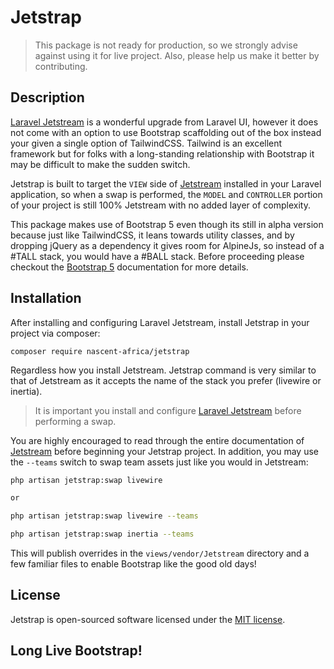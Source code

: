 # Jetstrap

> This package is not ready for production, so we strongly advise against
using it for live project. Also, please help us make it better by contributing.

## Description

[Laravel Jetstream](https://github.com/laravel/jetstream) is a wonderful upgrade from Laravel UI, however it does not come with an option to use Bootstrap scaffolding out of the box instead your given a single option of TailwindCSS. Tailwind is an excellent framework but for folks with a long-standing relationship with Bootstrap it may be difficult to make the sudden switch.

Jetstrap is built to target the `VIEW` side of [Jetstream](https://github.com/laravel/jetstream) installed in your Laravel application, so when a swap is performed, the `MODEL` and `CONTROLLER` portion of your project is still 100% Jetstream with no added layer of complexity.

This package makes use of Bootstrap 5 even though its still in alpha version because just like TailwindCSS, it leans towards utility classes, and by dropping jQuery as a dependency it gives room for AlpineJs, so instead of a #TALL stack, you would have a #BALL stack. Before proceeding please checkout the [Bootstrap 5](https://v5.getbootstrap.com/docs/5.0/getting-started/introduction/) documentation for more details.

## Installation

After installing and configuring Laravel Jetstream, install Jetstrap in your project via composer:

```
composer require nascent-africa/jetstrap
```

Regardless how you install Jetstream. Jetstrap command is very similar to that
of Jetstream as it accepts the name of the stack you prefer (livewire or inertia).

> It is important you install and configure [Laravel Jetstream](https://github.com/laravel/jetstream) before performing a swap.

You are highly encouraged to read through the entire documentation of [Jetstream](https://jetstream.laravel.com/1.x/introduction.html)
before beginning your Jetstrap project. In addition, you may use the `--teams` switch to swap team assets just like you would in Jetstream:

```bash
php artisan jetstrap:swap livewire

or

php artisan jetstrap:swap livewire --teams

php artisan jetstrap:swap inertia --teams
```

This will publish overrides in the `views/vendor/Jetstream` directory and a few
familiar files to enable Bootstrap like the good old days!

## License
Jetstrap is open-sourced software licensed under the [MIT license](https://github.com/nascent-africa/jetstrap/blob/master/LICENSE).

## Long Live Bootstrap!
